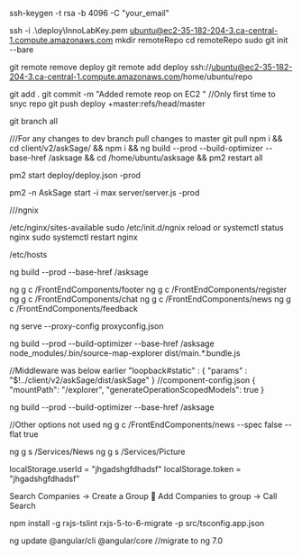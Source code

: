 ssh-keygen -t rsa -b 4096 -C "your_email"

ssh -i .\deploy\InnoLabKey.pem ubuntu@ec2-35-182-204-3.ca-central-1.compute.amazonaws.com
mkdir remoteRepo
cd remoteRepo
sudo git init --bare

git remote remove deploy
git remote add deploy ssh://ubuntu@ec2-35-182-204-3.ca-central-1.compute.amazonaws.com/home/ubuntu/repo

git add .
git commit -m "Added remote reop on EC2 "
//Only first time to snyc repo
git push deploy +master:refs/head/master

git branch all

///For any changes to dev branch pull changes to master
git pull 
npm i && 
cd client/v2/askSage/ && 
npm i && 
ng build --prod --build-optimizer --base-href /asksage &&
cd /home/ubuntu/asksage &&
pm2 restart all

pm2 start deploy/deploy.json -prod


pm2 -n AskSage start -i max server/server.js -prod





///ngnix

/etc/nginx/sites-available
 sudo /etc/init.d/ngnix reload or
 systemctl status nginx
 sudo systemctl restart nginx

 /etc/hosts


 ng build --prod --base-href /asksage 

ng g c /FrontEndComponents/footer
ng g c /FrontEndComponents/register
ng g c /FrontEndComponents/chat
ng g c /FrontEndComponents/news
ng g c /FrontEndComponents/feedback

ng serve --proxy-config proxyconfig.json


ng build --prod --build-optimizer --base-href /asksage 
node_modules/.bin/source-map-explorer dist/main.*.bundle.js

//Middleware was below earlier 
  "loopback#static" : {
      "params" : "$!../client/v2/askSage/dist/askSage"
    }
//component-config.json
{
    "mountPath": "/explorer",
    "generateOperationScopedModels": true
  }

ng build --prod --build-optimizer --base-href /asksage 

//Other options not used
ng g c /FrontEndComponents/news --spec false --flat true


ng g s /Services/News
ng g s /Services/Picture

localStorage.userId = "jhgadshgfdhadsf"
localStorage.token = "jhgadshgfdhadsf"


Search Companies  -> Create a Group  Add Companies to group -> Call Search 


npm install -g rxjs-tslint
rxjs-5-to-6-migrate -p src/tsconfig.app.json

ng update @angular/cli @angular/core
//migrate to ng 7.0


